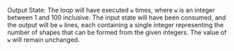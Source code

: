 Output State: The loop will have executed `w` times, where `w` is an integer between 1 and 100 inclusive. The input state will have been consumed, and the output will be `w` lines, each containing a single integer representing the number of shapes that can be formed from the given integers. The value of `w` will remain unchanged.